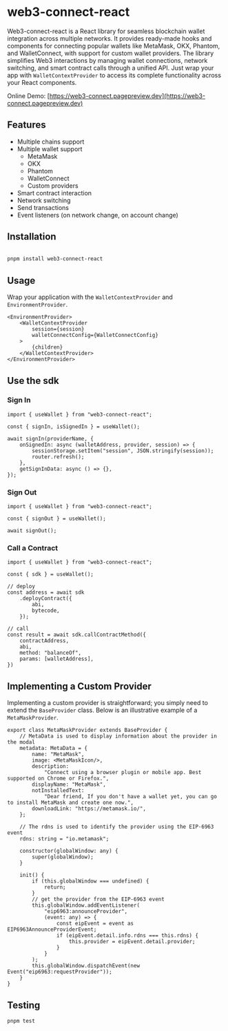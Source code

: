 # web3-connect-react

Web3-connect-react is a React library for seamless blockchain wallet integration across multiple networks. 
It provides ready-made hooks and components for connecting popular wallets like MetaMask, OKX, Phantom, and WalletConnect, 
with support for custom wallet providers. 
The library simplifies Web3 interactions by managing wallet connections, network switching, and smart contract calls through a unified API. 
Just wrap your app with `WalletContextProvider` to access its complete functionality across your React components.


Online Demo: [https://web3-connect.pagepreview.dev](https://web3-connect.pagepreview.dev)

## Features

- Multiple chains support
- Multiple wallet support
  - MetaMask
  - OKX
  - Phantom
  - WalletConnect
  - Custom providers
- Smart contract interaction
- Network switching
- Send transactions
- Event listeners (on network change, on account change)

## Installation

```bash
  
pnpm install web3-connect-react
```

## Usage

Wrap your application with the `WalletContextProvider` and `EnvironmentProvider`.

```tsx
<EnvironmentProvider>
    <WalletContextProvider
        session={session}
        walletConnectConfig={WalletConnectConfig}
    >
        {children}
    </WalletContextProvider>
</EnvironmentProvider>
```


## Use the sdk

### Sign In
```tsx
import { useWallet } from "web3-connect-react";

const { signIn, isSignedIn } = useWallet();

await signIn(providerName, {
    onSignedIn: async (walletAddress, provider, session) => {
        sessionStorage.setItem("session", JSON.stringify(session));
        router.refresh();
    },
    getSignInData: async () => {},
});
```

### Sign Out
```tsx
import { useWallet } from "web3-connect-react";

const { signOut } = useWallet();

await signOut();
```

### Call a Contract
```tsx
import { useWallet } from "web3-connect-react";

const { sdk } = useWallet();

// deploy
const address = await sdk
    .deployContract({
        abi,
        bytecode,
    });

// call
const result = await sdk.callContractMethod({
    contractAddress,
    abi,
    method: "balanceOf",
    params: [walletAddress],
})
```

## Implementing a Custom Provider

Implementing a custom provider is straightforward; you simply need to extend the `BaseProvider` class. Below is an
illustrative example of a `MetaMaskProvider`.

```tsx
export class MetaMaskProvider extends BaseProvider {
    // MetaData is used to display information about the provider in the modal
    metadata: MetaData = {
        name: "MetaMask",
        image: <MetaMaskIcon/>,
        description:
            "Connect using a browser plugin or mobile app. Best supported on Chrome or Firefox.",
        displayName: "MetaMask",
        notInstalledText:
            "Dear friend, If you don't have a wallet yet, you can go to install MetaMask and create one now.",
        downloadLink: "https://metamask.io/",
    };

    // The rdns is used to identify the provider using the EIP-6963 event
    rdns: string = "io.metamask";

    constructor(globalWindow: any) {
        super(globalWindow);
    }

    init() {
        if (this.globalWindow === undefined) {
            return;
        }
        // get the provider from the EIP-6963 event
        this.globalWindow.addEventListener(
            "eip6963:announceProvider",
            (event: any) => {
                const eipEvent = event as EIP6963AnnounceProviderEvent;
                if (eipEvent.detail.info.rdns === this.rdns) {
                    this.provider = eipEvent.detail.provider;
                }
            }
        );
        this.globalWindow.dispatchEvent(new Event("eip6963:requestProvider"));
    }
}
```

## Testing

```bash
pnpm test
```


